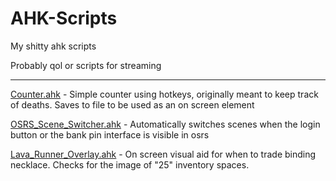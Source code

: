 # AHK-Scripts
My shitty ahk scripts


Probably qol or scripts for streaming

--------------------------------------
[Counter.ahk](https://github.com/null-zero/AHK-Scripts/blob/master/Counter.ahk) - Simple counter using hotkeys, originally meant to keep track of deaths. Saves to file to be used as an on screen element

[OSRS_Scene_Switcher.ahk](https://github.com/null-zero/AHK-Scripts/blob/master/OSRS_Scene_Switcher.ahk) - Automatically switches scenes when the login button or the bank pin interface is visible in osrs

[Lava_Runner_Overlay.ahk](https://github.com/null-zero/AHK-Scripts/blob/master/Lava_Runner_Overlay.ahk) - On screen visual aid for when to trade binding necklace. Checks for the image of "25" inventory spaces.
